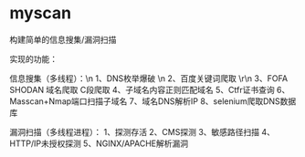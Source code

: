 # myscan

构建简单的信息搜集/漏洞扫描

实现的功能：

信息搜集（多线程）：\n
1、DNS枚举爆破 \n
2、百度关键词爬取 \r\n
3、FOFA SHODAN 域名爬取 C段爬取
4、子域名内容正则匹配域名
5、Ctfr证书查询
6、Masscan+Nmap端口扫描子域名
7、域名DNS解析IP
8、selenium爬取DNS数据库

漏洞扫描（多线程进程）：
1、探测存活
2、CMS探测
3、敏感路径扫描
4、HTTP/IP未授权探测
5、NGINX/APACHE解析漏洞
